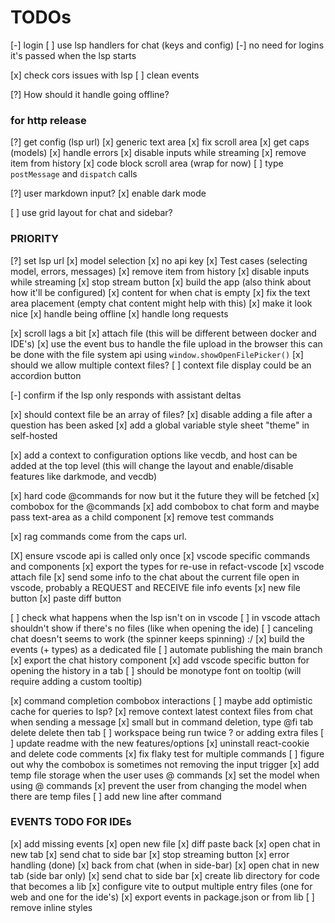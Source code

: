 # TODOs

[-] login
[ ] use lsp handlers for chat (keys and config)
[-] no need for logins it's passed when the lsp starts

[x] check cors issues with lsp
[ ] clean events

[?] How should it handle going offline?

### for http release

[?] get config (lsp url)
[x] generic text area
[x] fix scroll area
[x] get caps (models)
[x] handle errors
[x] disable inputs while streaming
[x] remove item from history
[x] code block scroll area (wrap for now)
[ ] type `postMessage` and `dispatch` calls

[?] user markdown input?
[x] enable dark mode

[ ] use grid layout for chat and sidebar?

### PRIORITY

[?] set lsp url
[x] model selection
[x] no api key
[x] Test cases (selecting model, errors, messages)
[x] remove item from history
[x] disable inputs while streaming
[x] stop stream button
[x] build the app (also think about how it'll be configured)
[x] content for when chat is empty
[x] fix the text area placement (empty chat content might help with this)
[x] make it look nice
[x] handle being offline
[x] handle long requests

[x] scroll lags a bit
[x] attach file (this will be different between docker and IDE's)
[x] use the event bus to handle the file upload in the browser this can be done with the file system api using `window.showOpenFilePicker()`
[x] should we allow multiple context files?
[ ] context file display could be an accordion button

[-] confirm if the lsp only responds with assistant deltas

[x] should context file be an array of files?
[x] disable adding a file after a question has been asked
[x] add a global variable style sheet "theme" in self-hosted

[x] add a context to configuration options like vecdb, and host can be added at the top level (this will change the layout and enable/disable features like darkmode, and vecdb)

[x] hard code @commands for now but it the future they will be fetched
[x] combobox for the @commands
[x] add combobox to chat form and maybe pass text-area as a child component
[x] remove test commands

[x] rag commands come from the caps url.

[X] ensure vscode api is called only once
[x] vscode specific commands and components
[x] export the types for re-use in refact-vscode
[x] vscode attach file
[x] send some info to the chat about the current file open in vscode, probably a REQUEST and RECEIVE file info events
[x] new file button
[x] paste diff button

[ ] check what happens when the lsp isn't on in vscode
[ ] in vscode attach shouldn't show if there's no files (like when opening the ide)
[ ] canceling chat doesn't seems to work (the spinner keeps spinning) :/
[x] build the events (+ types) as a dedicated file
[ ] automate publishing the main branch
[x] export the chat history component
[x] add vscode specific button for opening the history in a tab
[ ] should be monotype font on tooltip (will require adding a custom tooltip)

[x] command completion combobox interactions
[ ] maybe add optimistic cache for queries to lsp?
[x] remove context latest context files from chat when sending a message
[x] small but in command deletion, type @fi tab delete delete then tab
[ ] workspace being run twice ? or adding extra files
[ ] update readme with the new features/options
[x] uninstall react-cookie and delete code comments
[x] fix flaky test for multiple commands
[ ] figure out why the combobox is sometimes not removing the input trigger
[x] add temp file storage when the user uses @ commands
[x] set the model when using @ commands
[x] prevent the user from changing the model when there are temp files
[ ] add new line after command

### EVENTS TODO FOR IDEs

[x] add missing events
[x] open new file
[x] diff paste back
[x] open chat in new tab
[x] send chat to side bar
[x] stop streaming button
[x] error handling (done)
[x] back from chat (when in side-bar)
[x] open chat in new tab (side bar only)
[x] send chat to side bar
[x] create lib directory for code that becomes a lib
[x] configure vite to output multiple entry files (one for web and one for the ide's)
[x] export events in package.json or from lib
[ ] remove inline styles
